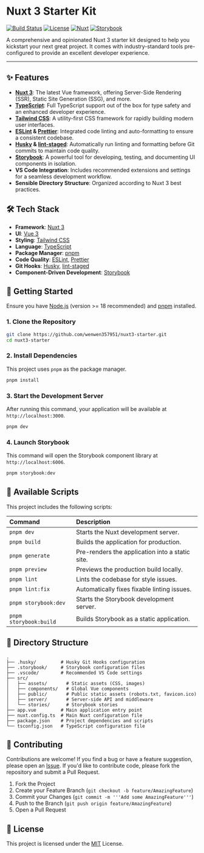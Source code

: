 # Nuxt 3 Starter Kit

[![Build Status](https://img.shields.io/github/actions/workflow/status/wenwen357951/nuxt3-starter/ci.yml?branch=main&style=for-the-badge)](https://github.com/wenwen357951/nuxt3-starter/actions)
[![License](https://img.shields.io/github/license/wenwen357951/nuxt3-starter?style=for-the-badge)](LICENSE)
[![Nuxt](https://img.shields.io/badge/Nuxt-00DC82?style=for-the-badge&logo=nuxt.js)](https://nuxt.com/)
[![Storybook](https://img.shields.io/badge/Storybook-FF4785?style=for-the-badge&logo=storybook)](https://storybook.js.org/)

A comprehensive and opinionated Nuxt 3 starter kit designed to help you kickstart your next great project. It comes with industry-standard tools pre-configured to provide an excellent developer experience.

---

## ✨ Features

- **[Nuxt 3](https://nuxt.com/)**: The latest Vue framework, offering Server-Side Rendering (SSR), Static Site Generation (SSG), and more.
- **[TypeScript](https://www.typescriptlang.org/)**: Full TypeScript support out of the box for type safety and an enhanced developer experience.
- **[Tailwind CSS](https://tailwindcss.com/)**: A utility-first CSS framework for rapidly building modern user interfaces.
- **[ESLint](https://eslint.org/) & [Prettier](https://prettier.io/)**: Integrated code linting and auto-formatting to ensure a consistent codebase.
- **[Husky](https://typicode.github.io/husky/) & [lint-staged](https://github.com/okonet/lint-staged)**: Automatically run linting and formatting before Git commits to maintain code quality.
- **[Storybook](https://storybook.js.org/)**: A powerful tool for developing, testing, and documenting UI components in isolation.
- **VS Code Integration**: Includes recommended extensions and settings for a seamless development workflow.
- **Sensible Directory Structure**: Organized according to Nuxt 3 best practices.

## 🛠️ Tech Stack

- **Framework**: [Nuxt 3](https://nuxt.com/)
- **UI**: [Vue 3](https://vuejs.org/)
- **Styling**: [Tailwind CSS](https://tailwindcss.com/)
- **Language**: [TypeScript](https://www.typescriptlang.org/)
- **Package Manager**: [pnpm](https://pnpm.io/)
- **Code Quality**: [ESLint](https://eslint.org/), [Prettier](https://prettier.io/)
- **Git Hooks**: [Husky](https://typicode.github.io/husky/), [lint-staged](https://github.com/okonet/lint-staged)
- **Component-Driven Development**: [Storybook](https://storybook.js.org/)

## 🚀 Getting Started

Ensure you have [Node.js](https://nodejs.org/) (version >= 18 recommended) and [pnpm](https://pnpm.io/) installed.

### 1. Clone the Repository

```bash
git clone https://github.com/wenwen357951/nuxt3-starter.git
cd nuxt3-starter
```

### 2. Install Dependencies

This project uses `pnpm` as the package manager.

```bash
pnpm install
```

### 3. Start the Development Server

After running this command, your application will be available at `http://localhost:3000`.

```bash
pnpm dev
```

### 4. Launch Storybook

This command will open the Storybook component library at `http://localhost:6006`.

```bash
pnpm storybook:dev
```

## 📜 Available Scripts

This project includes the following scripts:

| Command                | Description                                     |
| :--------------------- | :---------------------------------------------- |
| `pnpm dev`             | Starts the Nuxt development server.             |
| `pnpm build`           | Builds the application for production.          |
| `pnpm generate`        | Pre-renders the application into a static site. |
| `pnpm preview`         | Previews the production build locally.          |
| `pnpm lint`            | Lints the codebase for style issues.            |
| `pnpm lint:fix`        | Automatically fixes fixable linting issues.     |
| `pnpm storybook:dev`   | Starts the Storybook development server.        |
| `pnpm storybook:build` | Builds Storybook as a static application.       |

## 📁 Directory Structure

```
.
├── .husky/         # Husky Git Hooks configuration
├── .storybook/     # Storybook configuration files
├── .vscode/        # Recommended VS Code settings
├── src/
│   ├── assets/       # Static assets (CSS, images)
│   ├── components/   # Global Vue components
│   ├── public/       # Public static assets (robots.txt, favicon.ico)
│   ├── server/       # Server-side API and middleware
│   └── stories/      # Storybook stories
├── app.vue         # Main application entry point
├── nuxt.config.ts  # Main Nuxt configuration file
├── package.json    # Project dependencies and scripts
└── tsconfig.json   # TypeScript configuration file
```

## 🤝 Contributing

Contributions are welcome! If you find a bug or have a feature suggestion, please open an [Issue](https://github.com/wenwen357951/nuxt3-starter/issues). If you'd like to contribute code, please fork the repository and submit a Pull Request.

1. Fork the Project
2. Create your Feature Branch (`git checkout -b feature/AmazingFeature`)
3. Commit your Changes (`git commit -m '''Add some AmazingFeature'''`)
4. Push to the Branch (`git push origin feature/AmazingFeature`)
5. Open a Pull Request

## 📄 License

This project is licensed under the [MIT](LICENSE) License.

